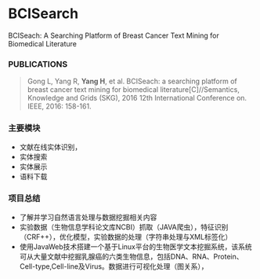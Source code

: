 # BCISearch
BCISeach: A Searching Platform of Breast Cancer Text Mining for Biomedical Literature

### PUBLICATIONS
> Gong L, Yang R, **Yang H**, et al. BCISeach: a searching platform of breast cancer text mining for biomedical literature[C]//Semantics, Knowledge and Grids (SKG), 2016 12th International Conference on. IEEE, 2016: 158-161.

### 主要模块
- 文献在线实体识别，
- 实体搜索
- 实体展示
- 语料下载

### 项目总结
- 了解并学习自然语言处理与数据挖掘相关内容
- 实验数据（生物信息学科论文库NCBI）抓取（JAVA爬虫），特征识别（CRF++），优化模型，实验数据的处理（字符串处理与XML标签化）
- 使用JavaWeb技术搭建一个基于Linux平台的生物医学文本挖掘系统，该系统可从大量文献中挖掘乳腺癌的六类生物信息，包括DNA、RNA、Protein、Cell-type,Cell-line及Virus。数据进行可视化处理（图关系），
